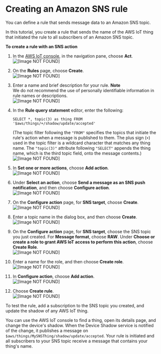 # Creating an Amazon SNS rule<a name="iot-sns-rule"></a>

You can define a rule that sends message data to an Amazon SNS topic\. 

In this tutorial, you create a rule that sends the name of the AWS IoT thing that initiated the rule to all subscribers of an Amazon SNS topic\.

**To create a rule with an SNS action**

1. In the [AWS IoT console](https://console.aws.amazon.com/iot/home), in the navigation pane, choose **Act**\.  
![\[Image NOT FOUND\]](http://docs.aws.amazon.com/iot/latest/developerguide/images/choose-rules.png)

1. On the **Rules** page, choose **Create**\.  
![\[Image NOT FOUND\]](http://docs.aws.amazon.com/iot/latest/developerguide/images/dashboard-rules.png)

1. Enter a name and brief description for your rule\.
**Note**  
We do not recommend the use of personally identifiable information in rule names or descriptions\.  
![\[Image NOT FOUND\]](http://docs.aws.amazon.com/iot/latest/developerguide/images/sns-create-rule.png)

1. In the **Rule query statement** editor, enter the following:

   ```
   SELECT *, topic(3) as thing FROM '$aws/things/+/shadow/update/accepted'
   ```

   \(The topic filter following the `"FROM"` specifies the topics that initiate the rule's action when a message is published to them\. The plus sign \(`+`\) used in the topic filter is a wildcard character that matches any thing name\. The `"topic(3)"` attribute following `"SELECT"` appends the thing name, which is the third topic field, onto the message contents\.\)  
![\[Image NOT FOUND\]](http://docs.aws.amazon.com/iot/latest/developerguide/images/sns-message-source.png)

1. In **Set one or more actions**, choose **Add action**\.  
![\[Image NOT FOUND\]](http://docs.aws.amazon.com/iot/latest/developerguide/images/sns-add-action.png)

1. Under **Select an action**, choose **Send a message as an SNS push notification**, and then choose **Configure action**\.  
![\[Image NOT FOUND\]](http://docs.aws.amazon.com/iot/latest/developerguide/images/select-sns-action.png)

1. On the **Configure action** page, for **SNS target**, choose **Create**\.  
![\[Image NOT FOUND\]](http://docs.aws.amazon.com/iot/latest/developerguide/images/sns-add-topic.png)

1. Enter a topic name in the dialog box, and then choose **Create**\.  
![\[Image NOT FOUND\]](http://docs.aws.amazon.com/iot/latest/developerguide/images/sns-name-topic.png)

1. On the **Configure action** page, for **SNS target**, choose the SNS topic you just created\. For **Message format**, choose **RAW**\. Under **Choose or create a role to grant AWS IoT access to perform this action**, choose **Create Role**\.  
![\[Image NOT FOUND\]](http://docs.aws.amazon.com/iot/latest/developerguide/images/sns-configure-action-1.png)

1. Enter a name for the role, and then choose **Create role**\.  
![\[Image NOT FOUND\]](http://docs.aws.amazon.com/iot/latest/developerguide/images/sns-configure-action-3.png)

1. In **Configure action**, choose **Add action**\.  
![\[Image NOT FOUND\]](http://docs.aws.amazon.com/iot/latest/developerguide/images/sns-configure-action-4.png)

1. Choose **Create rule**\.  
![\[Image NOT FOUND\]](http://docs.aws.amazon.com/iot/latest/developerguide/images/create-rule-for-sns-final.png)

To test the rule, add a subscription to the SNS topic you created, and update the shadow of any AWS IoT thing\. 

You can use the AWS IoT console to find a thing, open its details page, and change the device's shadow\. When the Device Shadow service is notified of the change, it publishes a message on `$aws/things/MySNSThing/shadow/update/accepted`\. Your rule is initiated and all subscribers to your SNS topic receive a message that contains your thing's name\. 